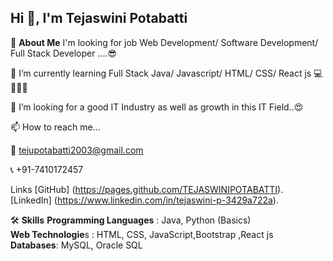 ## Hi 👋, I'm Tejaswini Potabatti

🚀 **About Me**
I'm looking for job Web Development/ Software Development/ Full Stack Developer ....😎

🌱 I’m currently learning Full Stack Java/ Javascript/ HTML/ CSS/ React js 💻📝🙇‍♂️

💞️ I’m looking for a good IT Industry as well as growth in this IT Field..😍

📫 How to reach me...

📩 tejupotabatti2003@gmail.com

📞 +91-7410172457

Links
[GitHub] (https://pages.github.com/TEJASWINIPOTABATTI).<br/>
[LinkedIn] (https://www.linkedin.com/in/tejaswini-p-3429a722a).<br/>

🛠 **Skills**
**Programming Languages** : Java, Python (Basics)<br/>
**Web Technologie**s : HTML, CSS, JavaScript,Bootstrap ,React js<br/>
**Databases**: MySQL, Oracle SQL
